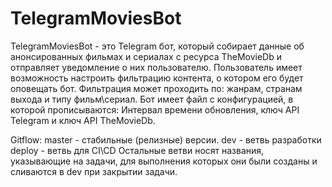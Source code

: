 # TelegramMoviesBot
TelegramMoviesBot - это Telegram бот, который собирает данные об анонсированных фильмах и сериалах c ресурса TheMovieDb и отправляет уведомление о них пользователю. 
Пользователь имеет возможность настроить фильтрацию контента, о котором его будет оповещать бот. Фильтрация может проходить по: жанрам, странам выхода и типу фильм\сериал.
Бот имеет файл с конфигурацией, в которой прописываются: Интервал времени обновления, ключ API Telegram и ключ API TheMovieDb.

Gitflow:
master - стабильные (релизные) версии.
dev - ветвь разработки
deploy - ветвь для CI\CD
Остальные ветви носят названия, указывающие на задачи, для выполнения которых они были созданы и сливаются в dev при закрытии задачи.
